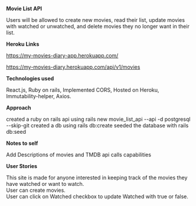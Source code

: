 <strong>Movie List API</strong>

Users will be allowed to create new movies, read their list, update movies with watched or unwatched, and delete movies they no longer want in their list.

<strong>Heroku Links</strong>

https://my-movies-diary-app.herokuapp.com/

https://my-movies-diary.herokuapp.com/api/v1/movies

<strong>Technologies used</strong>

React.js, Ruby on rails, Implemented CORS, Hosted on Heroku, Immutability-helper, Axios.

<strong>Approach</strong>

created a ruby on rails api using
rails new movie_list_api --api -d postgresql --skip-git
created a db using
rails db:create
seeded the database with
rails db:seed

<strong>Notes to self</strong>

Add Descriptions of movies and TMDB api calls capabilities

<strong>User Stories</strong>

This site is made for anyone interested in keeping track of the movies they have watched or want to watch.</br>
User can create movies.</br>
User can click on Watched checkbox to update Watched with true or false.
